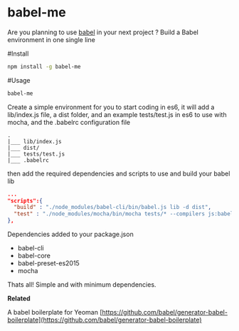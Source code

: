 # babel-me
Are you planning to use [babel](https://babeljs.io/) in your next project ? Build a Babel environment in one single line

#Install
```bash
npm install -g babel-me
```

#Usage
```bash
babel-me
```

Create a simple environment for you to start coding in es6, it will add
a lib/index.js file, a dist folder, and an example tests/test.js in es6 to use
with mocha, and the .babelrc configuration file
``` dir
.
|___ lib/index.js
|___ dist/
|___ tests/test.js
|___ .babelrc
```
then add the required dependencies and scripts to use and build your babel lib
```json
...
"scripts":{
  "build" : "./node_modules/babel-cli/bin/babel.js lib -d dist",
  "test" : "./node_modules/mocha/bin/mocha tests/* --compilers js:babel-core/register -t 15s"
},
```
Dependencies added to your package.json

* babel-cli
* babel-core
* babel-preset-es2015
* mocha

Thats all! Simple and with minimum dependencies.

**Related**

A babel boilerplate for Yeoman [https://github.com/babel/generator-babel-boilerplate](https://github.com/babel/generator-babel-boilerplate)
